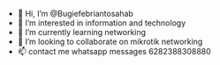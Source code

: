 - 👋 Hi, I’m @Bugiefebriantosahab
- 👀 I’m interested in information and technology
- 🌱 I’m currently learning networking
- 💞️ I’m looking to collaborate on mikrotik networking
- 📫 contact me whatsapp messages 6282388308880

<!---
Bugiefebriantosahab/Bugiefebriantosahab is a ✨ special ✨ repository because its `README.md` (this file) appears on your GitHub profile.
You can click the Preview link to take a look at your changes.
--->
